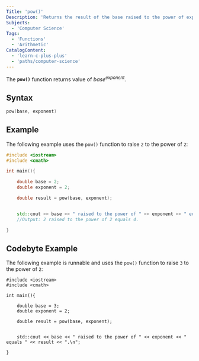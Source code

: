 ```yaml
---
Title: 'pow()'
Description: 'Returns the result of the base raised to the power of exponent'
Subjects:
  - 'Computer Science'
Tags:
  - 'Functions'
  - 'Arithmetic'
CatalogContent:
  - 'learn-c-plus-plus'
  - 'paths/computer-science'
---
```


The **`pow()`** function returns value of *base*<sup>*exponent*</sup>.

## Syntax

```cpp
pow(base, exponent)
```


## Example

The following example uses the `pow()` function to raise `2` to the power of `2`:

```cpp
#include <iostream>
#include <cmath>

int main(){

    double base = 2;
    double exponent = 2;

    double result = pow(base, exponent);


    std::cout << base << " raised to the power of " << exponent << " equals " << result << ".\n";
    //Output: 2 raised to the power of 2 equals 4.

}
```

## Codebyte Example

The following example is runnable and uses the `pow()` function to raise `3` to the power of `2`:

```codebyte/cpp
#include <iostream>
#include <cmath>

int main(){

    double base = 3;
    double exponent = 2;

    double result = pow(base, exponent);


    std::cout << base << " raised to the power of " << exponent << " equals " << result << ".\n";

}
```
